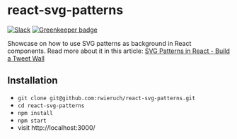 # react-svg-patterns

[![Slack](https://slack-the-road-to-learn-react.wieruch.com/badge.svg)](https://slack-the-road-to-learn-react.wieruch.com/) [![Greenkeeper badge](https://badges.greenkeeper.io/rwieruch/react-svg-patterns.svg)](https://greenkeeper.io/)

Showcase on how to use SVG patterns as background in React components. Read more about it in this article: [SVG Patterns in React - Build a Tweet Wall](https://www.robinwieruch.de/react-svg-patterns)

## Installation

* `git clone git@github.com:rwieruch/react-svg-patterns.git`
* `cd react-svg-patterns`
* `npm install`
* `npm start`
* visit http://localhost:3000/
